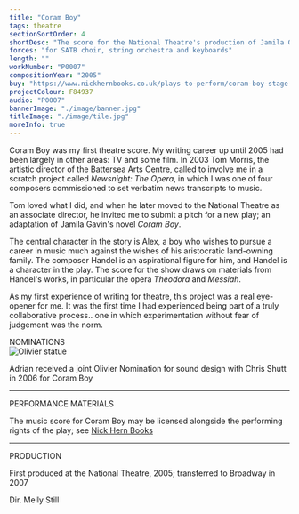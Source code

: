 ```yaml
---
title: "Coram Boy"
tags: theatre
sectionSortOrder: 4
shortDesc: "The score for the National Theatre's production of Jamila Gavin's Coram Boy"
forces: "for SATB choir, string orchestra and keyboards"
length: ""
workNumber: "P0007"
compositionYear: "2005"
buy: "https://www.nickhernbooks.co.uk/plays-to-perform/coram-boy-stage-version"
projectColour: F84937
audio: "P0007"
bannerImage: "./image/banner.jpg"
titleImage: "./image/tile.jpg"
moreInfo: true
---
```


<div class="pdMainContent">
    <p>
        Coram Boy was my first theatre score. My writing career up until 2005 had been largely in other areas: TV and some film. In 2003 Tom Morris, the artistic director of the Battersea Arts Centre, called to involve me in a scratch project called <i>Newsnight: The Opera</i>, in which I was one of four composers commissioned to set verbatim news transcripts to music.
    </p>
    <p>Tom loved what I did, and when he later moved to the National Theatre as an associate director, he invited me to submit a pitch for a new play; an adaptation of Jamila Gavin's novel <i>Coram Boy</i>.</p>
    <p>The central character in the story is Alex, a boy who wishes to pursue a career in music much against the wishes of his aristocratic land-owning family. The composer Handel is an aspirational figure for him, and Handel is a character in the play. The score for the show draws on materials from Handel's works, in particular the opera <i>Theodora</i> and <i>Messiah</i>.</p>
    <p>As my first experience of writing for theatre, this project was a real eye-opener for me. It was the first time I had experienced being part of a truly collaborative process.. one in which experimentation without fear of judgement was the norm. </p>
</div>

<div class="pdSidebar">
    <div class="pdSidebarSection">
        <div class="pdSidebarSectionTitle" style="color: #{{ projectColour }}">NOMINATIONS</div>
        <div class="pdSidebarImage">
            <img src="/images/misc/OlivierStatueTransparent.png" alt="Olivier statue">
        </div>
        <p>Adrian received a joint Olivier Nomination for sound design with Chris Shutt in 2006 for Coram Boy</p>
    </div>
    <hr />
    <div class="pdSidebarSection">
        <div class="pdSidebarSectionTitle" style="color: #{{ projectColour }}">PERFORMANCE MATERIALS</div>
        <p>The music score for Coram Boy may be licensed alongside the performing rights of the play; see <a href="https://www.nickhernbooks.co.uk/plays-to-perform/coram-boy-stage-version" target="_blank">Nick Hern Books</a></p>
    </div>
    <hr />
    <div class="pdSidebarSection">
        <div class="pdSidebarSectionTitle" style="color: #{{ projectColour }}">PRODUCTION</div>
        <p>First produced at the National Theatre, 2005; transferred to Broadway in 2007</p>
        <p>Dir. Melly Still</p> 
    </div>
</div>
